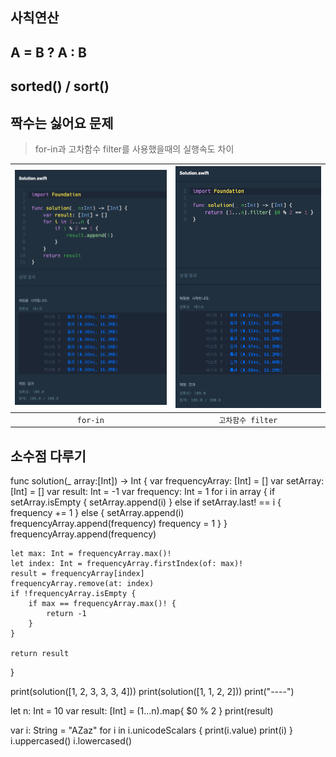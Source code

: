 ## 사칙연산

## A = B ? A : B 

## sorted() / sort()

## 짝수는 싫어요 문제
> for-in과 고차함수 filter를 사용했을때의 실행속도 차이

| ![](https://github.com/hyeji-K/algorithm/blob/main/images/%EC%A7%9D%EC%88%98%EB%8A%94%EC%8B%AB%EC%96%B4%EC%9A%94(for).png) | ![](https://github.com/hyeji-K/algorithm/blob/main/images/%EC%A7%9D%EC%88%98%EB%8A%94%EC%8B%AB%EC%96%B4%EC%9A%94(filter).png) |
| :-:| :-: |
| `for-in` | `고차함수 filter` |

## 소수점 다루기 




func solution(_ array:[Int]) -> Int {
    var frequencyArray: [Int] = []
    var setArray: [Int] = []
    var result: Int = -1
    var frequency: Int = 1
    for i in array {
        if setArray.isEmpty {
            setArray.append(i)
        } else if setArray.last! == i {
            frequency += 1
        } else {
            setArray.append(i)
            frequencyArray.append(frequency)
            frequency = 1
        }
    }
    frequencyArray.append(frequency)
    
    let max: Int = frequencyArray.max()!
    let index: Int = frequencyArray.firstIndex(of: max)!
    result = frequencyArray[index]
    frequencyArray.remove(at: index)
    if !frequencyArray.isEmpty {
        if max == frequencyArray.max()! {
            return -1
        }
    }
    
    return result
}

print(solution([1, 2, 3, 3, 3, 4]))
print(solution([1, 1, 2, 2]))
print("----")

let n: Int = 10
var result: [Int] = (1...n).map{ $0 % 2 }
print(result)

var i: String = "AZaz"
for i in i.unicodeScalars {
    print(i.value)
    print(i)
}
i.uppercased()
i.lowercased()
